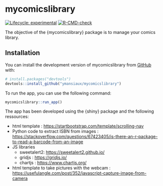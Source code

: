 
<!-- README.md is generated from README.Rmd. Please edit that file -->

# mycomicslibrary

<!-- badges: start -->

[![Lifecycle:
experimental](https://img.shields.io/badge/lifecycle-experimental-orange.svg)](https://lifecycle.r-lib.org/articles/stages.html#experimental)
[![R-CMD-check](https://github.com/ymansiaux/mycomicslibrary/actions/workflows/R-CMD-check.yaml/badge.svg)](https://github.com/ymansiaux/mycomicslibrary/actions/workflows/R-CMD-check.yaml)
<!-- badges: end -->

The objective of the {mycomicslibrary} package is to manage your comics
library.

## Installation

You can install the development version of mycomicslibrary from
[GitHub](https://github.com/) with:

``` r
# install.packages("devtools")
devtools::install_github("ymansiaux/mycomicslibrary")
```

To run the app, you can use the following command:

``` r
mycomicslibrary::run_app()
```

The app has been developed using the {shiny} package and the following
ressources:

  - html template : <https://startbootstrap.com/template/scrolling-nav>
  - Python code to extract ISBN from images :
    <https://stackoverflow.com/questions/67423405/is-there-an-r-package-to-read-a-barcode-from-an-image>
  - JS libraries
      - sweetalert2: <https://sweetalert2.github.io/>
      - gridjs : <https://gridjs.io/>
      - chartjs : <https://www.chartjs.org/>
  - html template to take pictures with the webcam :
    <https://usefulangle.com/post/352/javascript-capture-image-from-camera>
